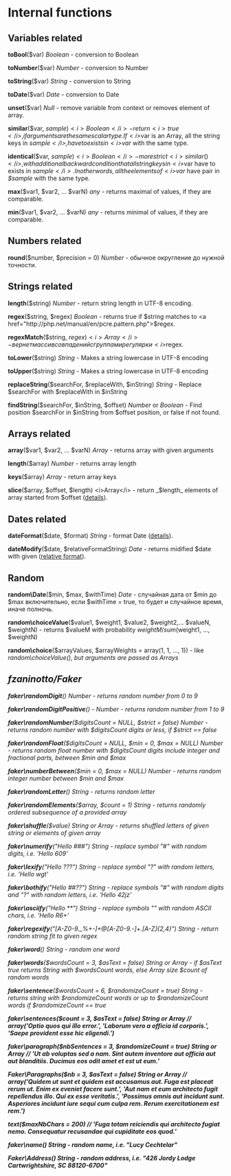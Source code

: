 <h1>Internal functions</h1>

## Variables related
**toBool**($var) <i>Boolean</i> - conversion to Boolean

**toNumber**($var) <i>Number</i> - conversion to Number

**toString**($var) <i>String</i> - conversion to String

**toDate**($var) <i>Date</i> - conversion to Date

**unset**($var) <i>Null</i> - remove variable from context or removes element of array.

**similar**($var, $sample) <i>Boolean</i> - return <i>true</i>, if arguments are the same scalar type. If <i>$var</i> is an Array, all the string keys in <i>$sample</i>, have to exists in <i>$var</i> with the same type.

<b>identical</b>($var, $sample) <i>Boolean</i> - more strict <i>similar()</i>, with additional backward condition that all string keys in <i>$var</i> have to exists in <i>$sample</i>. In other words, all the elements of <i>$var</i> have pair in <i>$sample</i> with the same type.

**max**($var1, $var2, ... $varN) <i>any</i> - returns maximal of values, if they are comparable.

**min**($var1, $var2, ... $varN) <i>any</i> - returns minimal of values, if they are comparable.

## Numbers related
**round**($number, $precision = 0) <i>Number</i> - обычное округление до нужной точности.



## Strings related

<b>length</b>($string) <i>Number</i> - return string length in UTF-8 encoding.

<b>regex</b>($string, $regex) <i>Boolean</i> - returns true if $string matches to  <a href="http://php.net/manual/en/pcre.pattern.php">$regex</a>.

<b>regexMatch</b>($string, $regex) <i>Array</i> - вернет массив совпадений с группами регулярки <i>$regex</i>.

**toLower**($string) <i>String</i> - Makes a string lowercase in UTF-8 encoding

**toUpper**($string) <i>String</i> - Makes a string lowercase in UTF-8 encoding

**replaceString**($searchFor, $replaceWith, $inString) <i>String</i> - Replace $searchFor with $replaceWith in $inString

**findString**($searchFor, $inString, $offset) <i>Number</i> or _Boolean_ - Find position $searchFor in $inString from $offset position, or false if not found.

## Arrays related
<b>array</b>($var1, $var2, ... $varN) <i>Array</i> - returns array with given arguments

<b>length</b>($array) <i>Number</i> - returns array length

<b>keys</b>($array) <i>Array</i> - return array keys

<b>slice</b>($array, $offset, $length) <i>Array</i> - return _$length_ elements of array started from $offset  (<a href="http://php.net/manual/en/function.array-slice.php">details</a>).

## Dates related
<b>dateFormat</b>($date, $format) <i>String</i> - format Date (<a href="http://php.net/manual/en/datetime.formats.php">details</a>).

<b>dateModify</b>($date, $relativeFormatString) <i>Date</i> - returns midified $date with given (<a href="http://php.net/manual/en/datetime.formats.relative.php">relative format</a>).

## Random
<b>random\Date</b>($min, $max, $withTime) <i>Date</i> - случайная дата от $min до $max включительно, если $withTime = true, то будет и случайное время, иначе полночь.

<b>random\choiceValue</b>($value1, $weight1, $value2, $weight2,...  $valueN, $weightN) - returns $valueM with probability   $weightM / sum($weight1, ..., $weightN)

<b>random\choice</b>($arrayValues, $arrayWeights = array(1, 1, ..., 1)) - like <i>random\choiceValue()<i>, but arguments are passed as Arrays 

## fzaninotto/Faker
<b>faker\randomDigit</b>() <i>Number</i> - returns random number from 0 to 9

<b>faker\randomDigitPositive</b>() - <i>Number</i> - returns random number from 1 to 9

<b>faker\randomNumber</b>($digitsCount = NULL, $strict = false) <i>Number</i> - returns random number with $digitsCount digits or less, if $strict == false

<b>faker\randomFloat</b>($digitsCount = NULL, $min = 0, $max = NULL) <i>Number</i> - returns random float number with $digitsCount digits include integer and fractional parts, between $min and $max

<b>faker\numberBetween</b>($min = 0, $max = NULL) <i>Number</i> - returns random integer number between $min and $max

<b>faker\randomLetter</b>() <i>String</i> - returns random letter

<b>faker\randomElements</b>($array, $count = 1) <i>String</i> - returns randomly ordered subsequence of a provided array

<b>faker\shuffle</b>($value) <i>String or Array</i> - returns shuffled letters of given string or elements of given array

<b>faker\numerify</b>("Hello ###") <i>String</i> - replace symbol "#" with random digits, i.e. 'Hello 609'

<b>faker\lexify</b>("Hello ???") <i>String</i> - replace symbol "?" with random letters, i.e. 'Hello wgt'

<b>faker\bothify</b>("Hello ##??") <i>String</i> - replace symbols "#" with random digits and "?" with random letters, i.e. 'Hello 42jz'

<b>faker\asciify</b>("Hello ***") <i>String</i> - replace symbols "*" with random ASCII chars, i.e. 'Hello R6+'

<b>faker\regexify</b>("[A-Z0-9._%+-]+@[A-Z0-9.-]+\.[A-Z]{2,4}") <i>String</i> - return random string fit to given regex

<b>faker\word</b>() <i>String</i> - random one word

<b>faker\words</b>($wordsCount = 3, $asText = false) <i>String or Array</i> - if $asText true returns String with $wordsCount words, else Array size $count of random words

<b>faker\sentence</b>($wordsCount = 6, $randomizeCount = true) <i>String</i> - returns string with $randomizeCount words or up to $randomizeCount words if $randomizeCount == true

<b>faker\sentences($count = 3, $asText = false) <i>String or Array</i>              // array('Optio quos qui illo error.', 'Laborum vero a officia id corporis.', 'Saepe provident esse hic eligendi.')

<b>faker\paragraph($nbSentences = 3, $randomizeCount = true) <i>String or Array</i> // 'Ut ab voluptas sed a nam. Sint autem inventore aut officia aut aut blanditiis. Ducimus eos odit amet et est ut eum.'

<b>Faker\Paragraphs($nb = 3, $asText = false) <i>String or Array</i>             // array('Quidem ut sunt et quidem est accusamus aut. Fuga est placeat rerum ut. Enim ex eveniet facere sunt.', 'Aut nam et eum architecto fugit repellendus illo. Qui ex esse veritatis.', 'Possimus omnis aut incidunt sunt. Asperiores incidunt iure sequi cum culpa rem. Rerum exercitationem est rem.')

text($maxNbChars = 200)                          // 'Fuga totam reiciendis qui architecto fugiat nemo. Consequatur recusandae qui cupiditate eos quod.'


<b>faker\name</b>() <i>String</i> - random name, i.e. "Lucy Cechtelar"

<b>Faker\Address</b>() <i>String</i> - random address, i.e. "426 Jordy Lodge Cartwrightshire, SC 88120-6700"
